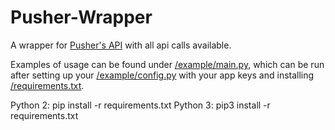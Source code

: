 # Pusher-Wrapper
A wrapper for [Pusher's API](https://pusher.com/docs/channels/library_auth_reference/rest-api) with all api calls available.

Examples of usage can be found under [/example/main.py](example/main.py), which can be run after setting up your [/example/config.py](/example/config.py) with your app keys and installing [/requirements.txt](/requirements.txt). 

Python 2: pip install -r requirements.txt
Python 3: pip3 install -r requirements.txt